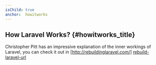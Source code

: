 ```yaml
---
isChild: true
anchor:  howitworks
---
```


## How Laravel Works? {#howitworks_title}

Christopher Pitt has an impressive explanation of the inner workings of Laravel, you can check it out in [http://rebuildinglaravel.com/] [rebuild-laravel-url]

[rebuild-laravel-url]: http://rebuildinglaravel.com/